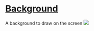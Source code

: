 # [Background](https://visnowden.github.io/background)

A background to draw on the screen <img src="http://img.shields.io/static/v1?label=status:&message=Work%20in%20progress&color=darkred"/>
